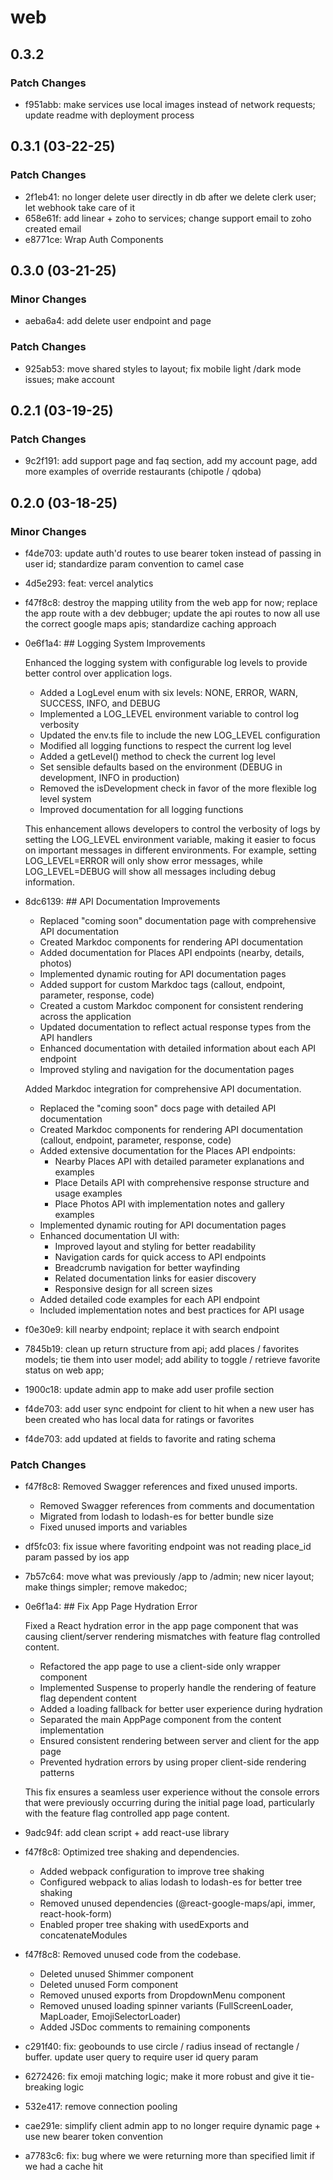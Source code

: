 # web

## 0.3.2

### Patch Changes

- f951abb: make services use local images instead of network requests; update readme with deployment process

## 0.3.1 (03-22-25)

### Patch Changes

- 2f1eb41: no longer delete user directly in db after we delete clerk user; let webhook take care of it
- 658e61f: add linear + zoho to services; change support email to zoho created email
- e8771ce: Wrap Auth Components

## 0.3.0 (03-21-25)

### Minor Changes

- aeba6a4: add delete user endpoint and page

### Patch Changes

- 925ab53: move shared styles to layout; fix mobile light /dark mode issues; make account

## 0.2.1 (03-19-25)

### Patch Changes

- 9c2f191: add support page and faq section, add my account page, add more examples of override restaurants (chipotle / qdoba)

## 0.2.0 (03-18-25)

### Minor Changes

- f4de703: update auth'd routes to use bearer token instead of passing in user id; standardize param convention to camel case
- 4d5e293: feat: vercel analytics
- f47f8c8: destroy the mapping utility from the web app for now; replace the app route with a dev debbuger; update the api routes to now all use the correct google maps apis; standardize caching approach
- 0e6f1a4: ## Logging System Improvements

  Enhanced the logging system with configurable log levels to provide better control over application logs.

  - Added a LogLevel enum with six levels: NONE, ERROR, WARN, SUCCESS, INFO, and DEBUG
  - Implemented a LOG_LEVEL environment variable to control log verbosity
  - Updated the env.ts file to include the new LOG_LEVEL configuration
  - Modified all logging functions to respect the current log level
  - Added a getLevel() method to check the current log level
  - Set sensible defaults based on the environment (DEBUG in development, INFO in production)
  - Removed the isDevelopment check in favor of the more flexible log level system
  - Improved documentation for all logging functions

  This enhancement allows developers to control the verbosity of logs by setting the LOG_LEVEL environment variable, making it easier to focus on important messages in different environments. For example, setting LOG_LEVEL=ERROR will only show error messages, while LOG_LEVEL=DEBUG will show all messages including debug information.

- 8dc6139: ## API Documentation Improvements

  - Replaced "coming soon" documentation page with comprehensive API documentation
  - Created Markdoc components for rendering API documentation
  - Added documentation for Places API endpoints (nearby, details, photos)
  - Implemented dynamic routing for API documentation pages
  - Added support for custom Markdoc tags (callout, endpoint, parameter, response, code)
  - Created a custom Markdoc component for consistent rendering across the application
  - Updated documentation to reflect actual response types from the API handlers
  - Enhanced documentation with detailed information about each API endpoint
  - Improved styling and navigation for the documentation pages

  Added Markdoc integration for comprehensive API documentation.

  - Replaced the "coming soon" docs page with detailed API documentation
  - Created Markdoc components for rendering API documentation (callout, endpoint, parameter, response, code)
  - Added extensive documentation for the Places API endpoints:
    - Nearby Places API with detailed parameter explanations and examples
    - Place Details API with comprehensive response structure and usage examples
    - Place Photos API with implementation notes and gallery examples
  - Implemented dynamic routing for API documentation pages
  - Enhanced documentation UI with:
    - Improved layout and styling for better readability
    - Navigation cards for quick access to API endpoints
    - Breadcrumb navigation for better wayfinding
    - Related documentation links for easier discovery
    - Responsive design for all screen sizes
  - Added detailed code examples for each API endpoint
  - Included implementation notes and best practices for API usage

- f0e30e9: kill nearby endpoint; replace it with search endpoint
- 7845b19: clean up return structure from api; add places / favorites models; tie them into user model; add ability to toggle / retrieve favorite status on web app;
- 1900c18: update admin app to make add user profile section
- f4de703: add user sync endpoint for client to hit when a new user has been created who has local data for ratings or favorites
- f4de703: add updated at fields to favorite and rating schema

### Patch Changes

- f47f8c8: Removed Swagger references and fixed unused imports.
  - Removed Swagger references from comments and documentation
  - Migrated from lodash to lodash-es for better bundle size
  - Fixed unused imports and variables
- df5fc03: fix issue where favoriting endpoint was not reading place_id param passed by ios app
- 7b57c64: move what was previously /app to /admin; new nicer layout; make things simpler; remove makedoc;
- 0e6f1a4: ## Fix App Page Hydration Error

  Fixed a React hydration error in the app page component that was causing client/server rendering mismatches with feature flag controlled content.

  - Refactored the app page to use a client-side only wrapper component
  - Implemented Suspense to properly handle the rendering of feature flag dependent content
  - Added a loading fallback for better user experience during hydration
  - Separated the main AppPage component from the content implementation
  - Ensured consistent rendering between server and client for the app page
  - Prevented hydration errors by using proper client-side rendering patterns

  This fix ensures a seamless user experience without the console errors that were previously occurring during the initial page load, particularly with the feature flag controlled app page content.

- 9adc94f: add clean script + add react-use library
- f47f8c8: Optimized tree shaking and dependencies.
  - Added webpack configuration to improve tree shaking
  - Configured webpack to alias lodash to lodash-es for better tree shaking
  - Removed unused dependencies (@react-google-maps/api, immer, react-hook-form)
  - Enabled proper tree shaking with usedExports and concatenateModules
- f47f8c8: Removed unused code from the codebase.
  - Deleted unused Shimmer component
  - Deleted unused Form component
  - Removed unused exports from DropdownMenu component
  - Removed unused loading spinner variants (FullScreenLoader, MapLoader, EmojiSelectorLoader)
  - Added JSDoc comments to remaining components
- c291f40: fix: geobounds to use circle / radius insead of rectangle / buffer. update user query to require user id query param
- 6272426: fix emoji matching logic; make it more robust and give it tie-breaking logic
- 532e417: remove connection pooling
- cae291e: simplify client admin app to no longer require dynamic page + use new bearer token convention
- a7783c6: fix: bug where we were returning more than specified limit if we had a cache hit
